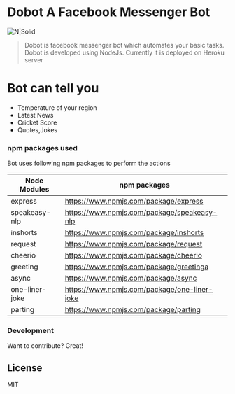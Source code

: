 # Dobot A Facebook Messenger Bot

![N|Solid](https://i.imgur.com/1sshuRF.png)

>Dobot is facebook messenger bot which automates your basic tasks.
>Dobot is  developed using NodeJs.
>Currently it is deployed on Heroku server
# Bot can tell you
  - Temperature of your region
  - Latest News
  - Cricket Score
  - Quotes,Jokes
  
### npm packages used
Bot uses following npm packages to perform the actions

| Node Modules | npm packages |
| ------ | ------ |
| express | https://www.npmjs.com/package/express
| speakeasy-nlp | https://www.npmjs.com/package/speakeasy-nlp
| inshorts | https://www.npmjs.com/package/inshorts
| request| https://www.npmjs.com/package/request
| cheerio | https://www.npmjs.com/package/cheerio
| greeting | https://www.npmjs.com/package/greetinga
| async | https://www.npmjs.com/package/async
| one-liner-joke | https://www.npmjs.com/package/one-liner-joke
| parting | https://www.npmjs.com/package/parting


### Development

Want to contribute? Great!

License
----
MIT


